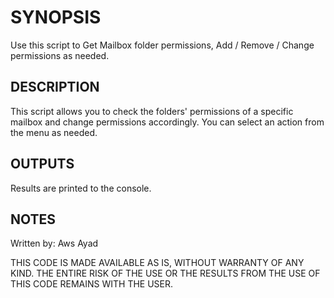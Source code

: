 # SYNOPSIS 
Use this script to Get Mailbox folder permissions, Add / Remove / Change permissions as needed.
 
## DESCRIPTION  
This script allows you to check the folders' permissions of a specific mailbox and change permissions accordingly. You can select an action
from the menu as needed.
 
## OUTPUTS 
Results are printed to the console.
 
## NOTES 
Written by: Aws Ayad

THIS CODE IS MADE AVAILABLE AS IS, WITHOUT WARRANTY OF ANY KIND. THE ENTIRE RISK OF THE USE OR THE RESULTS FROM THE USE OF THIS
CODE REMAINS WITH THE USER.